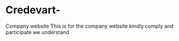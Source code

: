 # Credevart-
Company website
 This is for the company website kindly comply and participate 
we understand
